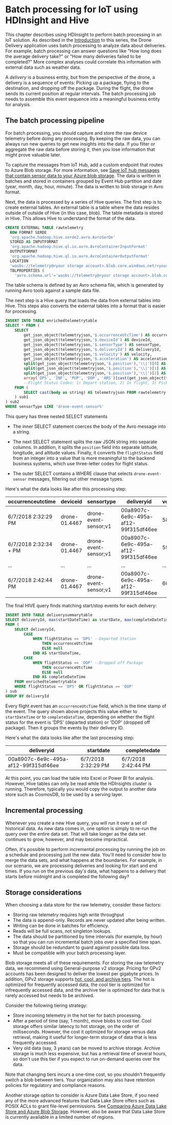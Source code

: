 # Batch processing for IoT using HDInsight and Hive

This chapter describes using HDInsight to perform batch processing in an IoT solution. As described in the [Introduction](./index.md) to this series, the Drone Delivery application uses batch processing to analyze data about deliveries. For example, batch processing can answer questions like "How long does the average delivery take?" or "How many deliveries failed to be completed?" More complex analyses could correlate this information with external data such as weather data.

A *delivery* is a business entity, but from the perspective of the drone, a delivery is a sequence of events: Picking up a package, flying to the destination, and dropping off the package. During the flight, the drone sends its current position at regular intervals. The batch processing job needs to assemble this event sequence into a meaningful business entity for analysis.


## The batch processing pipeline

For batch processing, you should capture and store the raw device telemetry before doing any processing. By keeping the raw data, you can always run new queries to get new insights into the data. If you filter or aggregate the raw data before storing it, then you lose information that might prove valuable later.

To capture the messages from IoT Hub, add a custom endpoint that routes to Azure Blob storage. For more information, see [Save IoT hub messages that contain sensor data to your Azure blob storage](https://docs.microsoft.com/en-us/azure/iot-hub/iot-hub-store-data-in-azure-table-storage). The data is written in batches and stored in containers grouped by Event Hub partition and date (year, month, day, hour, minute). The data is written to blob storage in Avro format.

Next, the data is processed by a series of Hive queries. The first step is to create external tables. An external table is a table where the data resides outside of outside of Hive (in this case, blob). The table metadata is stored in Hive. This allows Hive to understand the format of the data. 

```sql
CREATE EXTERNAL TABLE rawtelemetry
  ROW FORMAT SERDE
  'org.apache.hadoop.hive.serde2.avro.AvroSerDe'
  STORED AS INPUTFORMAT
  'org.apache.hadoop.hive.ql.io.avro.AvroContainerInputFormat'
  OUTPUTFORMAT
  'org.apache.hadoop.hive.ql.io.avro.AvroContainerOutputFormat'
  LOCATION
  'wasbs://telemetry@<your storage account>.blob.core.windows.net/<your IoT Hub name>/'
  TBLPROPERTIES (
    'avro.schema.url'='wasbs://telemetry@<your storage account>.blob.core.windows.net/telemetry.avsc');
```

The table schema is defined by an Avro schema file, which is generated by running Avro tools against a sample data file. 

The next step is a Hive query that loads the data from external tables into Hive. This steps also converts the external tables into a format that is easier for processing.

```sql
INSERT INTO TABLE enrichedtelemetrytable
SELECT * FROM (
    SELECT
        get_json_object(telemetryjson,'$.occurrenceUtcTime') AS occurrenceUtcTime,
        get_json_object(telemetryjson,'$.deviceId') AS deviceId,	  
        get_json_object(telemetryjson,'$.sensorType') AS sensorType,
        get_json_object(telemetryjson,'$.deliveryId') AS deliveryId,
        get_json_object(telemetryjson,'$.velocity') AS velocity,
        get_json_object(telemetryjson,'$.acceleration') AS acceleration,
        split(get_json_object(telemetryjson,'$.position'),'\\|')[0] AS latitude,
        split(get_json_object(telemetryjson,'$.position'),'\\|')[1] AS longitude,
        split(get_json_object(telemetryjson,'$.position'),'\\|')[2] AS altitude,
        array('DPS', 'INF', 'PUP', 'DOP', 'ARS')[cast(get_json_object(telemetryjson,'$.flightStatus') AS int)] AS flightStatus
	    --Flight Status Codes: 1) Depart station, 2) In flight, 3) Picked up package, 4) Dropped off package, 5) Arrived at station
    FROM (
	    SELECT cast(body as string) AS telemetryjson FROM rawtelemetry
    ) sub1
) sub2
WHERE sensorType LIKE 'drone-event-sensor%'
```

This query has three nested SELECT statements

- The inner SELECT statement coerces the body of the Avro message into a string.

- The next SELECT statement splits the raw JSON string into separate columns. In addition, it splits the `position` field into separate latitude, longitude, and altitude values. Finally, it converts the `flightStatus` field from an integer into a value that is more meaningful to the backend business systems, which use three-letter codes for flight status.

- The outer SELECT contains a WHERE clause that selects `drone-event-sensor` messages, filtering out other message types.

Here's what the data looks like after this processing step:

| occurrenceutctime	| deviceid | sensortype | deliveryid | velocity | acceleration | latitude | longitude | altitude | flightstatus |
| ---- | ---- | ---- | ---- | ---- | ---- | ---- | ---- | ---- | ---- |
| 6/7/2018 2:32:29 PM | drone-01.4467 | drone-event-sensor;v1 | 00a8907c-6e9c-495a-af12-99f315df46ee | 58.69 | 2.49 | 47.603006 | -122.004185 | 494.99 | DPS |
| 6/7/2018 2:32:34 + PM | drone-01.4467 | drone-event-sensor;v1 | 00a8907c-6e9c-495a-af12-99f315df46ee | 59.3 | 2.5 | 47.603008 | 122.00414 | 494.98 | INF |
| ... | ... | ... | ... | ... | ... | ... | ... | ... | ... |
| 6/7/2018 2:42:44 PM | drone-01.4467 | drone-event-sensor;v1 | 00a8907c-6e9c-495a-af12-99f315df46ee | 60.3 | 2.5 | 47.678758 | -121.891975 | 494.99 | DOP |

The final HIVE query finds matching start/stop events for each deilvery:

```sql
INSERT INTO TABLE deliverysummarytable
SELECT deliveryId, max(startDateTime) as startDate, max(completeDateTime) as completeDate
FROM (
    SELECT deliveryId,
        CASE
            WHEN flightStatus == 'DPS' --Departed Station
                THEN occurrenceUtcTime
                ELSE null
            END AS startDateTime,
        CASE
            WHEN flightStatus == 'DOP' --Dropped off Package
                THEN occurrenceUtcTime
                ELSE null
            END AS completeDateTime
    FROM enrichedtelemetrytable
    WHERE flightStatus == 'DPS' OR flightStatus == 'DOP'
) sub
GROUP BY deliveryId
```
Every flight event has an `occurrenceUtcTime` field, which is the time stamp of the event. The query shown above projects this value either to `startDateTime` or to `completeDataTime`, depending on whether the flight status for the event is 'DPS' (departed station) or 'DOP' (dropped off package). Then it groups the events by their delivery ID.

Here's what the data looks like after the last processing step:

| deliveryid | startdate | completedate |
|------------|-----------|--------------|
| 00a8907c-6e9c-495a-af12-99f315df46ee | 6/7/2018 2:32:29 PM | 6/7/2018 2:42:44 PM |

At this point, you can load the table into Excel or Power BI for analysis. However, Hive tables can only be read while the HDInsights cluster is running. Therefore, typically you would copy the output to another data store such as CosmosDB, to be used by a serving layer.

## Incremental processing

Whenever you create a new Hive query, you will run it over a set of historical data. 
As new data comes in, one option is simply to re-run the query over the entire data set. That will take longer as the data set continues to grow, however, and may become impractical.   

Often, it's possible to perform incremental processing by running the job on a schedule and processing just the new data. You'll need to consider how to merge the data sets, and what happens at the boundaries. For example, in our scenario, we are processing deliveries and looking for start and end times. If you run on the previous day's data, what happens to a delivery that starts before midnight and is completed the following day?

## Storage considerations

When choosing a data store for the raw telemetry, consider these factors:

- Storing raw telemetry requires high write throughput 
- The data is append-only. Records are never updated after being written.
- Writing can be done in batches for efficiency.
- Reads will be full scans, not singleton lookups.
- The data should be partitioned by time intervals (for example, by hour) so that you can run incremental batch jobs over a specified time span.
- Storage should be redundant to guard against possible data loss.
- Must be compatible with your batch processing layer. 

Blob storage meets all of these requirements. For storing the raw telemetry data, we recommend using General-purpose v2 storage. Pricing for GPv2 accounts has been designed to deliver the lowest per gigabyte prices. In addition, GPv2 storage supports [hot, cool, and archive tiers](https://docs.microsoft.com/en-us/azure/storage/blobs/storage-blob-storage-tiers). The hot is optimized for frequently accessed data, the cool tier is optimized for infrequently accessed data, and the archive tier is optimized for data that is rarely accessed but needs to be archived.

Consider the following tiering strategy:

- Store incoming telemetry in the hot tier for batch processing. 
- After a period of time (say, 1 month), move blobs to cool tier. Cool storage offers similar latency to hot storage, on the order of milliseconds. However, the cost it optimized for storage versus data retrieval, making it useful for longer-term storage of data that is less frequently accessed.
- Very old data (say, 3 years) can be moved to archive storage. Archive storage is much less expensive, but has a retrieval time of several hours, so don't use this tier if you expect to run on-demand queries over the data.

Note that changing tiers incurs a one-time cost, so you shouldn't frequently switch a blob between tiers. Your organization may also have retention policies for regulatory and compliance reasons. 

Another storage option to consider is Azure Data Lake Store, if you need any of the more advanced features that Data Lake Store offers such as POSIX ACLs to grant file-level permissions. See [Comparing Azure Data Lake Store and Azure Blob Storage](https://docs.microsoft.com/en-us/azure/data-lake-store/data-lake-store-comparison-with-blob-storage). However, also be aware that Data Lake Store is currently available in a limited number of regions. 



